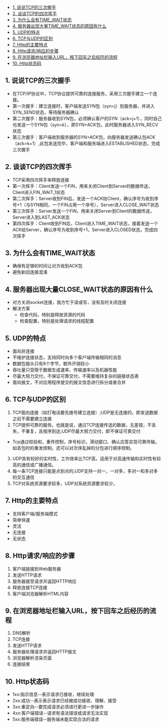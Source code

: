 - [1. 说说TCP的三次握手](#1-说说TCP的三次握手)
- [2. 谈谈TCP的四次挥手](#2-谈谈TCP的四次挥手)
- [3. 为什么会有TIME_WAIT状态](#3-为什么会有TIME_WAIT状态)
- [4. 服务器出现大量TIME_WAIT状态的原因有什么](#4-服务器出现大量TIME_WAIT状态的原因有什么)
- [5. UDP的特点](#5-UDP的特点)
- [6. TCP与UDP的区别](#6-TCP与UDP的区别)
- [7. Http的主要特点](#7-Http的主要特点)
- [8. Http请求/响应的步骤](#8-Http请求/响应的步骤)
- [9. 在浏览器地址栏输入URL，按下回车之后经历的流程](#9-在浏览器地址栏输入URL，按下回车之后经历的流程)
- [10. Http状态码](#10-Http状态码)
## 1. 说说TCP的三次握手
- 在TCP/IP协议中，TCP协议提供可靠的连接服务，采用三次握手建立一个连接。
- 第一次握手：建立连接时，客户端发送SYN包（syn=j）到服务器，并进入SYN_SEND状态，等待服务器确认
- 第二次握手：服务器收到SYN包，必须确认客户的SYN（ack=j+1），同时自己也发送一个SYN包（syn=k），即SYN+ACK包，此时服务器进入SYN_RECV状态
- 第三次握手：客户端收到服务器的SYN+ACK包，向服务器发送确认包ACK（ack=k+1）,此包发送完毕，客户端和服务端进入ESTABLISHED状态，完成三次握手
## 2. 谈谈TCP的四次挥手
- TCP采用四次挥手来释放连接
- 第一次挥手：Client发送一个FIN，用来关闭Client到Server的数据传送，Client进入FIN_WAIT_1状态
- 第二次挥手：Server收到FIN后，发送一个ACK给Client，确认序号为收到序号+1（与SYN相同，一个FIN占用一个序号），Server进入CLOSE_WAIT状态
- 第三次挥手：Server发送一个FIN，用来关闭Server到Client的数据传送，Server进入到LAST_ACK状态
- 第四次挥手：Client收到FIN后，Client进入TIME_WAIT状态，接着发送一个ACK给Server，确认序号为收到序号+1，Server进入CLOSED状态，完成四次挥手
## 3. 为什么会有TIME_WAIT状态
- 确保有足够的时间让对方收到ACK包
- 避免新旧连接混淆
## 4. 服务器出现大量CLOSE_WAIT状态的原因有什么
- 对方关闭socket连接，我方忙于读或写，没有及时关闭连接
- 解决方案
  - 检查代码，特别是释放资源的代码
  - 检查配置，特别是处理请求的线程配置
## 5. UDP的特点
- 面向非连接
- 不维护连接状态，支持同时向多个客户端传输相同的消息
- 数据包报头只有8个字节，额外开销较小
- 吞吐量只受限于数据生成速率、传输速率以及机器性能
- 尽最大努力交付，不保证可靠交付，不需要维持复杂的链接状态表
- 面向报文，不对应用程序提交的报文信息进行拆分或者合并
## 6. TCP与UDP的区别
1. TCP面向连接（如打电话要先拨号建立连接）;UDP是无连接的，即发送数据之前不需要建立连接
2. TCP提供可靠的服务。也就是说，通过TCP连接传送的数据，无差错，不丢失，不重复，且按序到达;UDP尽最大努力交付，即不保证可靠交付
  - Tcp通过校验和，重传控制，序号标识，滑动窗口、确认应答实现可靠传输。如丢包时的重发控制，还可以对次序乱掉的分包进行顺序控制。

3. UDP具有较好的实时性，工作效率比TCP高，适用于对高速传输和实时性有较高的通信或广播通信。
4. 每一条TCP连接只能是点到点的;UDP支持一对一，一对多，多对一和多对多的交互通信
5. TCP对系统资源要求较多，UDP对系统资源要求较少。
## 7. Http的主要特点
- 支持客户端/服务端模式
- 简单快速
- 灵活
- 无连接
- 无状态
## 8. Http请求/响应的步骤
1. 客户端链接到Web服务器
2. 发送HTTP请求
3. 服务器接受请求并返回HTTP响应
4. 释放连接TCP连接
5. 客户端浏览器解析HTML内容
## 9. 在浏览器地址栏输入URL，按下回车之后经历的流程
1. DNS解析
2. TCP连接
3. 发送HTTP请求
4. 服务器处理请求并返回HTTP报文
5. 浏览器解析渲染页面
6. 连接结束
## 10. Http状态码
- 1xx:指示信息--表示请求已接收，继续处理
- 2xx:成功--表示表示请求已经被成功接收、理解、接受
- 3xx:重定向--要完成请求必须进行更进一步操作
- 4xx:客户端错误--请求有语法错误或请求无法实现
- 5xx:服务端错误--服务端未能实现合法的请求
